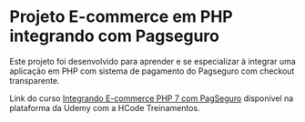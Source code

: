 # Projeto E-commerce em PHP integrando com Pagseguro

Este projeto foi desenvolvido para aprender e se especializar à integrar uma aplicação em PHP com sistema de pagamento do Pagseguro com checkout transparente.

Link do curso [Integrando E-commerce PHP 7 com PagSeguro](https://www.udemy.com/course/loja-virtual-php7-pagseguro/) disponível na plataforma da Udemy com a HCode Treinamentos.
